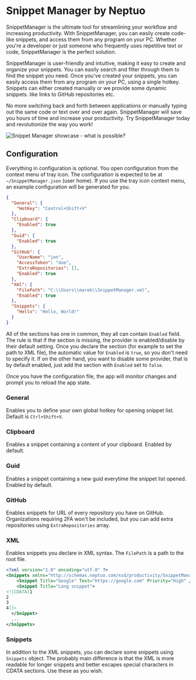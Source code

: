 # Snippet Manager by Neptuo

SnippetManager is the ultimate tool for streamlining your workflow and increasing productivity. With SnippetManager, you can easily create code-like snippets, and access them from any program on your PC. Whether you're a developer or just someone who frequently uses repetitive text or code, SnippetManager is the perfect solution.

SnippetManager is user-friendly and intuitive, making it easy to create and organize your snippets. You can easily search and filter through them to find the snippet you need. Once you've created your snippets, you can easily access them from any program on your PC, using a single hotkey. Snippets can either created manually or we provide some dynamic snippets. like links to GitHub repositories etc.

No more switching back and forth between applications or manually typing out the same code or text over and over again. SnippetManager will save you hours of time and increase your productivity. Try SnippetManager today and revolutionize the way you work!

![Snippet Manager showcase - what is possible?](https://user-images.githubusercontent.com/10020471/214050737-f68f695c-6c07-43ec-9627-8bc5d7d6c7d8.gif)

## Configuration

Everything in configuration is optional. You open configuration from the context menu of tray icon.
The configuration is expected to be at `~/SnippetManager.json` (user home). If you use the tray icon context menu, an example configuration will be generated for you.

```json
{
  "General": {
    "HotKey": "Control+Shift+V"
  },
  "Clipboard": {
    "Enabled": true
  },
  "Guid": {
    "Enabled": true
  },
  "GitHub": {
    "UserName": "jon",
    "AccessToken": "doe",
    "ExtraRepositories": [],
    "Enabled": true
  },
  "Xml": {
    "FilePath": "C:\\Users\\marek\\SnippetManager.xml",
    "Enabled": true
  },
  "Snippets": {
    "Hello": "Hello, World!"
  }
}
```

All of the sections has one in common, they all can contain `Enabled` field. The rule is that if the section is missing, the provider is enabled/disable by their default setting. Once you declare the section (for example to set the path to XML file), the automatic value for `Enabled` is `true`, so you don't need to specify it. If on the other hand, you want to disable some provider, that is by default enabled, just add the section with `Enabled` set to `false`.

Once you have the configuration file, the app will monitor changes and prompt you to reload the app state.

### General

Enables you to define your own global hotkey for opening snippet list. Default is `Ctrl+Shift+V`.

### Clipboard

Enables a snippet containing a content of your clipboard. Enabled by default.

### Guid

Enables a snippet containing a new guid everytime the snippet list opened. Enabled by default.

### GitHub

Enables snippets for URL of every repository you have on GitHub. Organizations requiring 2FA won't be included, but you can add extra repositories using `ExtraRepositories` array.

### XML

Enables snippets you declare in XML syntax. The `FilePath` is a path to the root file. 

```xml
<?xml version="1.0" encoding="utf-8" ?>
<Snippets xmlns="http://schemas.neptuo.com/xsd/productivity/SnippetManager.xsd">
	<Snippet Title="Google" Text="https://google.com" Priority="High" />
	<Snippet Title="Long snippet">
<![CDATA[1
2
3
4]]>
  </Snippet>
  ...
</Snippets>
```

### Snippets

In addition to the XML snippets, you can declare some snippets using `Snippets` object. The probably main difference is that the XML is more readable for longer snippets and better escapes special characters in CDATA sections. Use these as you wish.
